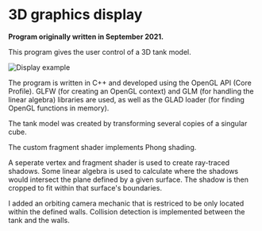 # 3D graphics display

**Program originally written in September 2021.**

This program gives the user control of a 3D tank model.

![Display example](images/3d_tank.gif)

The program is written in C++ and developed using the OpenGL API (Core Profile). GLFW (for creating an OpenGL context) and GLM (for handling the linear algebra) libraries are used, as well as the GLAD loader (for finding OpenGL functions in memory).

The tank model was created by transforming several copies of a singular cube.

The custom fragment shader implements Phong shading.

A seperate vertex and fragment shader is used to create ray-traced shadows. Some linear algebra is used to calculate where the shadows would intersect the plane defined by a given surface. The shadow is then cropped to fit within that surface's boundaries.

I added an orbiting camera mechanic that is restriced to be only located within the defined walls. Collision detection is implemented between the tank and the walls.
